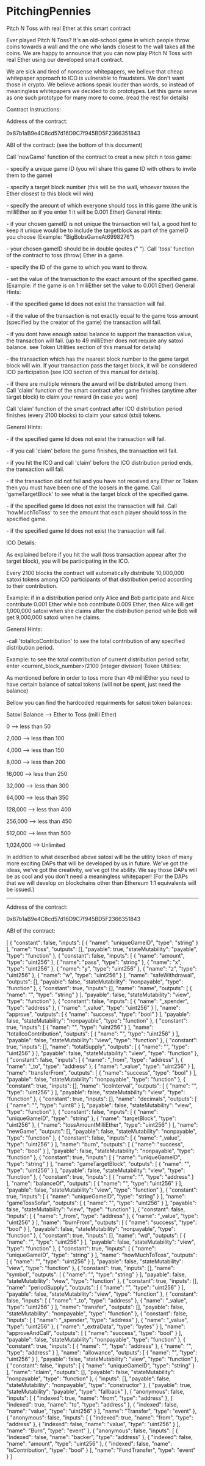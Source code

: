 # PitchingPennies
Pitch N Toss with real Ether at this smart contract

Ever played Pitch N Toss? It's an old-school game in which people throw coins towards a wall and the one who lands closest to the wall takes all the coins. We are happy to announce that you can now play Pitch N Toss with real Ether using our developed smart contract.

We are sick and tired of nonsense whitepapers, we believe that cheap whitepaper approach to ICO is vulnerable to fraudsters. We don't want those in crypto. We believe actions speak louder than words, so instead of meaningless whitepapers we decided to do prototypes. Let this game serve as one such prototype for many more to come. (read the rest for details)

Contract Instructions:

Address of the contract:

0x87b1aB9e4C8cd57d16D9C7f945BD5F2366351843

ABI of the contract: (see the bottom of this document)

Call 'newGame' function of the contract to creat a new pitch n toss game:

\- specify a unique game ID (you will share this game ID with others to invite them to the game)

\- specify a target block number (this will be the wall, whoever tosses the Ether closest to this block will win)

\- specify the amount of which everyone should toss in this game (the unit is milliEther so if you enter 1 it will be 0.001 Ether)
General Hints:

\- if your chosen gameID is not unique the transaction will fail, a good hint to keep it unique would be to include the targetblock as part of the gameID you choose (Example: "BigBobsGameAt6998276")

\- your chosen gameID should be in double qoutes  (" ").
Call 'toss' function of the contract to toss (throw) Ether in a game.

\- specify the ID of the game to which you want to throw.

\- set the value of the transaction to the exact amount of the specified game. (Example: if the game is on 1 miliEther set the value to 0.001 Ether)
General Hints:

\- if the specified game Id does not exist the transaction will fail.

\- if the value of the transaction is not exactly equal to the game toss amount (specified by the creator of the game) the transaction will fail.

\- if you dont have enough satoxi balance to support the transaction value, the transaction will fail. (up to 49 milliEther does not require any satoxi balance. see Token Utilities section of this manual for details)

\- the transaction which has the nearest block number to the game target block will win. If your transaction pass the target block, it will be considered ICO participation (see ICO section of this manual for details).

\- if there are multiple winners the award will be distributed among them.
Call 'claim' function of the smart contract after game finishes (anytime after target block) to claim your reward (in case you won)

Call 'claim' function of the smart contract after ICO distribution period finishes (every 2100 blocks) to claim your satoxi (stxi) tokens.

General Hints:

\- if the specified game Id does not exist the transaction will fail.

\- if you call 'claim' before the game finishes, the transaction will fail.

\- if you hit the ICO and call 'claim' before the ICO distribution period ends, the transaction will fail.

\- if the transaction did not fail and you have not received any Ether or Token then you must have been one of the loosers in the game.
Call 'gameTargetBlock' to see what is the target block of the specified game.

\- if the specified game Id does not exist the transaction will fail.
Call 'howMuchToToss' to see the amount that each player should toss in the specified game.

\- if the specified game Id does not exist the transaction will fail.

ICO Details:

As explained before if you hit the wall (toss transaction appear after the target block), you will be participating in the ICO.

Every 2100 blocks the contract will automatically distribute 10,000,000 satoxi tokens among ICO participants of that distribution period according to their contribution.

Example: if in a distribution period only Alice and Bob participate and Alice contribute 0.001 Ether while bob contribute 0.009 Ether, then Alice will get 1,000,000 satoxi when she claims after the distribution period while Bob will get 9,000,000 satoxi when he claims.

General Hints:

\-call 'totalIcoContribution' to see the total contribution of any specified distribution period.

 Example: to see the total contribution of current distribution period sofar, enter <current\_block\_number>/2100 (integer division)
Token Utilities:

As mentioned before in order to toss more than 49 milliEther you need to have certain balance of satoxi tokens (will not be spent, just need the balance)

Bellow you can find the hardcoded requirments for satoxi token balances:

Satoxi Balance	--> Ether to Toss (milli Ether)

0	--> less than 50

2,000	--> less than 100

4,000	--> less than 150

8,000	--> less than 200

16,000	--> less than 250

32,000	--> less than 300

64,000	--> less than 350

128,000	--> less than 400

256,000	--> less than 450

512,000	--> less than 500

1,024,000	--> Unlimited

In addition to what described above satoxi will be the utility token of many more exciting DAPs that will be developed by us in future. We've got the ideas, we've got the creativity, we've got the ability. We say those DAPs will be as cool and you don't need a meaningless whitepaper! (For the DAPs that we will develop on blockchains other than Ethereum 1:1 equivalents will be issued.)

------------------------------

Address of the contract:

0x87b1aB9e4C8cd57d16D9C7f945BD5F2366351843

ABI of the contract:

[ { "constant": false, "inputs": [ { "name": "uniqueGameID", "type": "string" } ], "name": "toss", "outputs": [], "payable": true, "stateMutability": "payable", "type": "function" }, { "constant": false, "inputs": [ { "name": "amount", "type": "uint256" }, { "name": "pass", "type": "string" }, { "name": "x", "type": "uint256" }, { "name": "y", "type": "uint256" }, { "name": "z", "type": "uint256" }, { "name": "w", "type": "uint256" } ], "name": "safeWithdrawal", "outputs": [], "payable": false, "stateMutability": "nonpayable", "type": "function" }, { "constant": true, "inputs": [], "name": "name", "outputs": [ { "name": "", "type": "string" } ], "payable": false, "stateMutability": "view", "type": "function" }, { "constant": false, "inputs": [ { "name": "_spender", "type": "address" }, { "name": "_value", "type": "uint256" } ], "name": "approve", "outputs": [ { "name": "success", "type": "bool" } ], "payable": false, "stateMutability": "nonpayable", "type": "function" }, { "constant": true, "inputs": [ { "name": "", "type": "uint256" } ], "name": "totalIcoContribution", "outputs": [ { "name": "", "type": "uint256" } ], "payable": false, "stateMutability": "view", "type": "function" }, { "constant": true, "inputs": [], "name": "totalSupply", "outputs": [ { "name": "", "type": "uint256" } ], "payable": false, "stateMutability": "view", "type": "function" }, { "constant": false, "inputs": [ { "name": "_from", "type": "address" }, { "name": "_to", "type": "address" }, { "name": "_value", "type": "uint256" } ], "name": "transferFrom", "outputs": [ { "name": "success", "type": "bool" } ], "payable": false, "stateMutability": "nonpayable", "type": "function" }, { "constant": true, "inputs": [], "name": "icoInterval", "outputs": [ { "name": "", "type": "uint256" } ], "payable": false, "stateMutability": "view", "type": "function" }, { "constant": true, "inputs": [], "name": "decimals", "outputs": [ { "name": "", "type": "uint8" } ], "payable": false, "stateMutability": "view", "type": "function" }, { "constant": false, "inputs": [ { "name": "uniqueGameID", "type": "string" }, { "name": "targetBlock", "type": "uint256" }, { "name": "tossAmountMilliEther", "type": "uint256" } ], "name": "newGame", "outputs": [], "payable": false, "stateMutability": "nonpayable", "type": "function" }, { "constant": false, "inputs": [ { "name": "_value", "type": "uint256" } ], "name": "burn", "outputs": [ { "name": "success", "type": "bool" } ], "payable": false, "stateMutability": "nonpayable", "type": "function" }, { "constant": true, "inputs": [ { "name": "uniqueGameID", "type": "string" } ], "name": "gameTargetBlock", "outputs": [ { "name": "", "type": "uint256" } ], "payable": false, "stateMutability": "view", "type": "function" }, { "constant": true, "inputs": [ { "name": "", "type": "address" } ], "name": "balanceOf", "outputs": [ { "name": "", "type": "uint256" } ], "payable": false, "stateMutability": "view", "type": "function" }, { "constant": true, "inputs": [ { "name": "uniqueGameID", "type": "string" } ], "name": "gameTossSofar", "outputs": [ { "name": "", "type": "uint256" } ], "payable": false, "stateMutability": "view", "type": "function" }, { "constant": false, "inputs": [ { "name": "_from", "type": "address" }, { "name": "_value", "type": "uint256" } ], "name": "burnFrom", "outputs": [ { "name": "success", "type": "bool" } ], "payable": false, "stateMutability": "nonpayable", "type": "function" }, { "constant": true, "inputs": [], "name": "wd", "outputs": [ { "name": "", "type": "uint256" } ], "payable": false, "stateMutability": "view", "type": "function" }, { "constant": true, "inputs": [ { "name": "uniqueGameID", "type": "string" } ], "name": "howMuchToToss", "outputs": [ { "name": "", "type": "uint256" } ], "payable": false, "stateMutability": "view", "type": "function" }, { "constant": true, "inputs": [], "name": "symbol", "outputs": [ { "name": "", "type": "string" } ], "payable": false, "stateMutability": "view", "type": "function" }, { "constant": true, "inputs": [], "name": "periodSupply", "outputs": [ { "name": "", "type": "uint256" } ], "payable": false, "stateMutability": "view", "type": "function" }, { "constant": false, "inputs": [ { "name": "_to", "type": "address" }, { "name": "_value", "type": "uint256" } ], "name": "transfer", "outputs": [], "payable": false, "stateMutability": "nonpayable", "type": "function" }, { "constant": false, "inputs": [ { "name": "_spender", "type": "address" }, { "name": "_value", "type": "uint256" }, { "name": "_extraData", "type": "bytes" } ], "name": "approveAndCall", "outputs": [ { "name": "success", "type": "bool" } ], "payable": false, "stateMutability": "nonpayable", "type": "function" }, { "constant": true, "inputs": [ { "name": "", "type": "address" }, { "name": "", "type": "address" } ], "name": "allowance", "outputs": [ { "name": "", "type": "uint256" } ], "payable": false, "stateMutability": "view", "type": "function" }, { "constant": false, "inputs": [ { "name": "uniqueGameID", "type": "string" } ], "name": "claim", "outputs": [], "payable": false, "stateMutability": "nonpayable", "type": "function" }, { "inputs": [], "payable": false, "stateMutability": "nonpayable", "type": "constructor" }, { "payable": true, "stateMutability": "payable", "type": "fallback" }, { "anonymous": false, "inputs": [ { "indexed": true, "name": "from", "type": "address" }, { "indexed": true, "name": "to", "type": "address" }, { "indexed": false, "name": "value", "type": "uint256" } ], "name": "Transfer", "type": "event" }, { "anonymous": false, "inputs": [ { "indexed": true, "name": "from", "type": "address" }, { "indexed": false, "name": "value", "type": "uint256" } ], "name": "Burn", "type": "event" }, { "anonymous": false, "inputs": [ { "indexed": false, "name": "backer", "type": "address" }, { "indexed": false, "name": "amount", "type": "uint256" }, { "indexed": false, "name": "isContribution", "type": "bool" } ], "name": "FundTransfer", "type": "event" } ]
